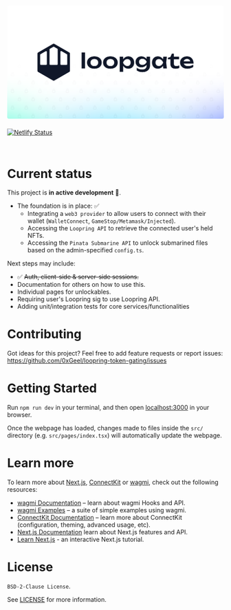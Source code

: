 <img style="width: 600px; border-radius: 4px; margin-bottom: 6px;" src="public/images/splash.png">

[![Netlify Status](https://api.netlify.com/api/v1/badges/0737e3fd-543b-491d-b955-8bdfde51b13f/deploy-status)](https://app.netlify.com/sites/whimsical-cascaron-a5c80e/deploys)

<br />

# Current status

This project is **in active development** 🚀.

- The foundation is in place: ✅
  - Integrating a `web3 provider` to allow users to connect with their wallet (`WalletConnect`, `GameStop/Metamask/Injected`).
  - Accessing the `Loopring API` to retrieve the connected user's held NFTs.
  - Accessing the `Pinata Submarine API` to unlock submarined files based on the admin-specified `config.ts`.

Next steps may include:

- ✅ ~~Auth, client-side & server-side sessions.~~
- Documentation for others on how to use this.
- Individual pages for unlockables.
- Requiring user's Loopring sig to use Loopring API.
- Adding unit/integration tests for core services/functionalities

# Contributing

Got ideas for this project? Feel free to add feature requests or report issues:
https://github.com/0xGeel/loopring-token-gating/issues

# Getting Started

Run `npm run dev` in your terminal, and then open [localhost:3000](http://localhost:3000) in your browser.

Once the webpage has loaded, changes made to files inside the `src/` directory (e.g. `src/pages/index.tsx`) will automatically update the webpage.

# Learn more

To learn more about [Next.js](https://nextjs.org), [ConnectKit](https://docs.family.co/connectkit) or [wagmi](https://wagmi.sh), check out the following resources:

- [wagmi Documentation](https://wagmi.sh) – learn about wagmi Hooks and API.
- [wagmi Examples](https://wagmi.sh/examples/connect-wallet) – a suite of simple examples using wagmi.
- [ConnectKit Documentation](https://docs.family.co/connectkit) – learn more about ConnectKit (configuration, theming, advanced usage, etc).
- [Next.js Documentation](https://nextjs.org/docs) learn about Next.js features and API.
- [Learn Next.js](https://nextjs.org/learn) - an interactive Next.js tutorial.

# License

`BSD-2-Clause License`.

See [LICENSE](/LICENSE) for more information.
